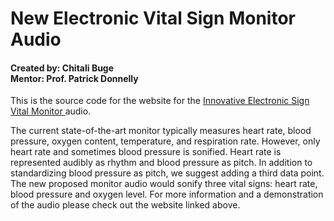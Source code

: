 # New Electronic Vital Sign Monitor Audio
<h4> Created by: Chitali Buge <br>
Mentor: Prof. Patrick Donnelly </h4>
This is the source code for the website for the <a href="https://infinite-ocean-64597.herokuapp.com/">Innovative Electronic Sign Vital Monitor </a> audio. <br>

The current state-of-the-art monitor typically measures heart rate, blood pressure, oxygen content, temperature, and respiration rate.
However, only heart rate and sometimes blood pressure is sonified. Heart rate is represented audibly as rhythm and blood pressure as pitch. 
In addition to standardizing blood pressure as pitch, we suggest adding a third data point.
The new proposed monitor audio would sonify three vital signs: heart rate, blood pressure and oxygen level.
For more information and a demonstration of the audio please check out the website linked above.  

